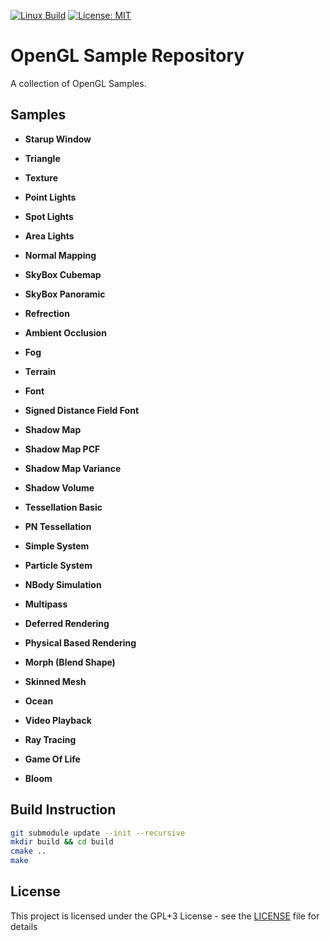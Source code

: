 [![Linux Build](https://github.com/voldien/opengl-samples/actions/workflows/linux-build.yml/badge.svg)](https://github.com/voldien/opengl-samples/actions/workflows/linux-build.yml)
[![License: MIT](https://img.shields.io/badge/License-MIT-yellow.svg)](https://opensource.org/licenses/MIT)

# OpenGL Sample Repository

A collection of OpenGL Samples.

## Samples

- **Starup Window**

- **Triangle**

- **Texture**

- **Point Lights**

- **Spot Lights**

- **Area Lights**

- **Normal Mapping**

- **SkyBox Cubemap**

- **SkyBox Panoramic**

- **Refrection**

- **Ambient Occlusion**

- **Fog**

- **Terrain**

- **Font**

- **Signed Distance Field Font**

- **Shadow Map**

- **Shadow Map PCF**

- **Shadow Map Variance**

- **Shadow Volume**

- **Tessellation Basic**

- **PN Tessellation**

- **Simple System**

- **Particle System**

- **NBody Simulation**

- **Multipass**

- **Deferred Rendering**

- **Physical Based Rendering**

- **Morph (Blend Shape)**

- **Skinned Mesh**

- **Ocean**

- **Video Playback**

- **Ray Tracing**

- **Game Of Life**

- **Bloom**

## Build Instruction

```bash
git submodule update --init --recursive
mkdir build && cd build
cmake ..
make
```

## License

This project is licensed under the GPL+3 License - see the [LICENSE](LICENSE) file for details
